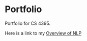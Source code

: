 # Portfolio
Portfolio for CS 4395.

Here is a link to my [Overview of NLP](https://github.com/TediDika/Portfolio/blob/main/Overview%20of%20NLP.pdf)


